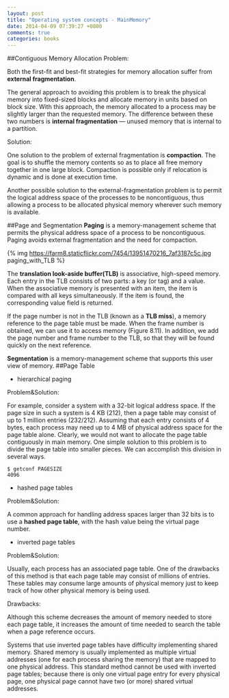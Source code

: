 ```yaml
---
layout: post
title: "Operating system concepts - MainMemory"
date: 2014-04-09 07:39:27 +0800
comments: true
categories: books
---
```

##Contiguous Memory Allocation
Problem:

Both the first-fit and best-fit strategies for memory allocation suffer from __external fragmentation__.

The general approach to avoiding this problem is to break the physical memory into fixed-sized blocks and allocate memory in units based on block size. With this approach, the memory allocated to a process may be slightly larger than the requested memory. The difference between these two numbers is __internal fragmentation__ — unused memory that is internal to a partition.

Solution:

<!--more-->

One solution to the problem of external fragmentation is __compaction__. The goal is to shuffle the memory contents so as to place all free memory together in one large block. Compaction is possible only if relocation is dynamic and is done at execution time.

Another possible solution to the external-fragmentation problem is to permit the logical address space of the processes to be noncontiguous, thus allowing a process to be allocated physical memory wherever such memory is available.

##Page and Segmentation
__Paging__ is a memory-management scheme that permits the physical address space of a process to be noncontiguous. Paging avoids external fragmentation and the need for compaction.

{% img https://farm8.staticflickr.com/7454/13951470216_7af3187c5c.jpg paging_with_TLB %}

The __translation look-aside buffer(TLB)__ is associative, high-speed memory. Each entry in the TLB consists of two parts: a key (or tag) and a value. When the associative memory is presented with an item, the item is compared with all keys simultaneously. If the item is found, the corresponding value field is returned.

If the page number is not in the TLB (known as a __TLB miss__), a memory reference to the page table must be made. When the frame number is obtained, we can use it to access memory (Figure 8.11). In addition, we add the page number and frame number to the TLB, so that they will be found quickly on the next reference.

__Segmentation__ is a memory-management scheme that supports this user view of memory.
##Page Table
* hierarchical paging

Problem&Solution:

For example, consider a system with a 32-bit logical address space. If the page size in such a system is 4 KB (212), then a page table may consist of up to 1 million entries (232/212). Assuming that each entry consists of 4 bytes, each process may need up to 4 MB of physical address space for the page table alone. Clearly, we would not want to allocate the page table contiguously in main memory. One simple solution to this problem is to divide the page table into smaller pieces. We can accomplish this division in several ways.

	$ getconf PAGESIZE
	4096

* hashed page tables

Problem&Solution:

A common approach for handling address spaces larger than 32 bits is to use a __hashed page table__, with the hash value being the virtual page number.

* inverted page tables

Problem&Solution:

Usually, each process has an associated page table. One of the drawbacks of this method is that each page table may consist of millions of entries. These tables may consume large amounts of physical memory just to keep track of how other physical memory is being used.

Drawbacks:

Although this scheme decreases the amount of memory needed to store each page table, it increases the amount of time needed to search the table when a page reference occurs. 

Systems that use inverted page tables have difficulty implementing shared memory. Shared memory is usually implemented as multiple virtual addresses (one for each process sharing the memory) that are mapped to one physical address. This standard method cannot be used with inverted page tables; because there is only one virtual page entry for every physical page, one physical page cannot have two (or more) shared virtual addresses.




